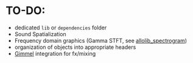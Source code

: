 # TO-DO:
- dedicated `lib` or `dependencies` folder
- Sound Spatialization 
- Frequency domain graphics (Gamma STFT, see [allolib_spectrogram](https://github.com/zeilerphone/allolib_spectrogram))
- organization of objects into appropriate headers
- [Gimmel](https://github.com/jaffco/Gimmel) integration for fx/mixing